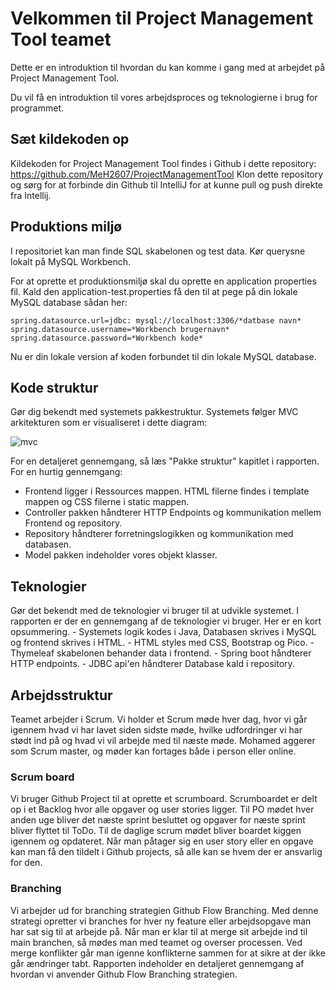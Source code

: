 <h1>Velkommen til Project Management Tool teamet</h1>

Dette er en introduktion til hvordan du kan komme i gang med at arbejdet på Project Management Tool.

Du vil få en introduktion til vores arbejdsproces og teknologierne i brug for programmet.

<h2>Sæt kildekoden op</h2>

Kildekoden for Project Management Tool findes i Github i dette repository: https://github.com/MeH2607/ProjectManagementTool
Klon dette repository og sørg for at forbinde din Github til IntelliJ for at kunne pull og push direkte fra Intellij.

<h2>Produktions miljø</h2>
I repositoriet kan man finde SQL skabelonen og test data. Kør querysne lokalt på MySQL Workbench.

For at oprette et produktionsmiljø skal du oprette en application properties fil. 
Kald den application-test.properties få den til at pege på din lokale MySQL database sådan her:

```
spring.datasource.url=jdbc: mysql://localhost:3306/*datbase navn*
spring.datasource.username=*Workbench brugernavn*
spring.datasource.password=*Workbench kode*
```
Nu er din lokale version af koden forbundet til din lokale MySQL database.

<h2>Kode struktur</h2>
Gør dig bekendt med systemets pakkestruktur. Systemets følger MVC arkitekturen som er visualiseret i dette diagram:

![mvc](https://github.com/MeH2607/ProjectManagementTool/assets/113069009/d1323605-91fa-4201-a21c-d8b51eb65824)

For en detaljeret gennemgang, så læs "Pakke struktur" kapitlet i rapporten.
For en hurtig gennemgang:
- Frontend ligger i Ressources mappen. HTML filerne findes i template mappen og CSS filerne i static mappen.
- Controller pakken håndterer HTTP Endpoints og kommunikation mellem Frontend og repository.
- Repository håndterer forretningslogikken og kommunikation med databasen.
- Model pakken indeholder vores objekt klasser.


<h2>Teknologier</h2>
Gør det bekendt med de teknologier vi bruger til at udvikle systemet.
I rapporten er der en gennemgang af de teknologier vi bruger. Her er en kort opsummering.
- Systemets logik kodes i Java, Databasen skrives i MySQL og frontend skrives i HTML.
- HTML styles med CSS, Bootstrap og Pico.
- Thymeleaf skabelonen behander data i frontend.
- Spring boot håndterer HTTP endpoints.
- JDBC api'en håndterer Database kald i repository.

<h2>Arbejdsstruktur</h2>
Teamet arbejder i Scrum. 
Vi holder et Scrum møde hver dag, hvor vi går igennem hvad vi har lavet siden sidste møde, hvilke udfordringer vi har stødt ind på og hvad vi vil arbejde med til næste møde.
Mohamed aggerer som Scrum master, og møder kan fortages både i person eller online.

<h3>Scrum board</h3>
Vi bruger Github Project til at oprette et scrumboard. 
Scrumboardet er delt op i et Backlog hvor alle opgaver og user stories ligger.
Til PO mødet hver anden uge bliver det næste sprint besluttet og opgaver for næste sprint bliver flyttet til ToDo.
Til de daglige scrum mødet bliver boardet kiggen igennem og opdateret. Når man påtager sig en user story eller en opgave kan man få den tildelt i Github projects, så alle kan se hvem der er ansvarlig for den.

<h3>Branching</h3>
Vi arbejder ud for branching strategien Github Flow Branching. 
Med denne strategi opretter vi branches for hver ny feature eller arbejdsopgave man har sat sig til at arbejde på.
Når man er klar til at merge sit arbejde ind til main branchen, så mødes man med teamet og overser processen. 
Ved merge konflikter går man igenne konflikterne sammen for at sikre at der ikke går ændringer tabt.
Rapporten indeholder en detaljeret gennemgang af hvordan vi anvender Github Flow Branching strategien.
